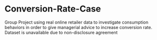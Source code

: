 # Conversion-Rate-Case
Group Project using real online retailer data to investigate consumption behaviors in order to give managerial advice to increase conversion rate. Dataset is unavailable due to non-disclosure agreement
